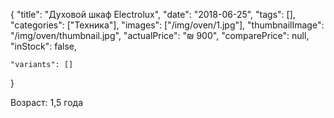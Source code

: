 {
    "title": "Духовой шкаф  Electrolux",
    "date": "2018-06-25",
    "tags": [],
    "categories": ["Техника"],
    "images": ["/img/oven/1.jpg"],
    "thumbnailImage": "/img/oven/thumbnail.jpg",
    "actualPrice": "₪ 900",
    "comparePrice": null,
    "inStock": false,
	
    "variants": []
}

Возраст: 1,5 года


